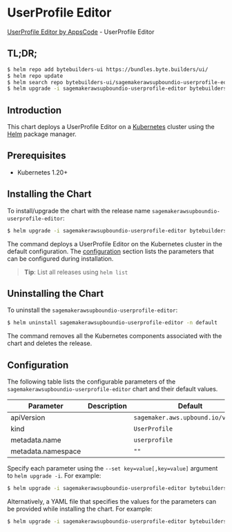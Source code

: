 # UserProfile Editor

[UserProfile Editor by AppsCode](https://byte.builders) - UserProfile Editor

## TL;DR;

```bash
$ helm repo add bytebuilders-ui https://bundles.byte.builders/ui/
$ helm repo update
$ helm search repo bytebuilders-ui/sagemakerawsupboundio-userprofile-editor --version=v0.4.18
$ helm upgrade -i sagemakerawsupboundio-userprofile-editor bytebuilders-ui/sagemakerawsupboundio-userprofile-editor -n default --create-namespace --version=v0.4.18
```

## Introduction

This chart deploys a UserProfile Editor on a [Kubernetes](http://kubernetes.io) cluster using the [Helm](https://helm.sh) package manager.

## Prerequisites

- Kubernetes 1.20+

## Installing the Chart

To install/upgrade the chart with the release name `sagemakerawsupboundio-userprofile-editor`:

```bash
$ helm upgrade -i sagemakerawsupboundio-userprofile-editor bytebuilders-ui/sagemakerawsupboundio-userprofile-editor -n default --create-namespace --version=v0.4.18
```

The command deploys a UserProfile Editor on the Kubernetes cluster in the default configuration. The [configuration](#configuration) section lists the parameters that can be configured during installation.

> **Tip**: List all releases using `helm list`

## Uninstalling the Chart

To uninstall the `sagemakerawsupboundio-userprofile-editor`:

```bash
$ helm uninstall sagemakerawsupboundio-userprofile-editor -n default
```

The command removes all the Kubernetes components associated with the chart and deletes the release.

## Configuration

The following table lists the configurable parameters of the `sagemakerawsupboundio-userprofile-editor` chart and their default values.

|     Parameter      | Description |                    Default                    |
|--------------------|-------------|-----------------------------------------------|
| apiVersion         |             | <code>sagemaker.aws.upbound.io/v1beta1</code> |
| kind               |             | <code>UserProfile</code>                      |
| metadata.name      |             | <code>userprofile</code>                      |
| metadata.namespace |             | <code>""</code>                               |


Specify each parameter using the `--set key=value[,key=value]` argument to `helm upgrade -i`. For example:

```bash
$ helm upgrade -i sagemakerawsupboundio-userprofile-editor bytebuilders-ui/sagemakerawsupboundio-userprofile-editor -n default --create-namespace --version=v0.4.18 --set apiVersion=sagemaker.aws.upbound.io/v1beta1
```

Alternatively, a YAML file that specifies the values for the parameters can be provided while
installing the chart. For example:

```bash
$ helm upgrade -i sagemakerawsupboundio-userprofile-editor bytebuilders-ui/sagemakerawsupboundio-userprofile-editor -n default --create-namespace --version=v0.4.18 --values values.yaml
```
